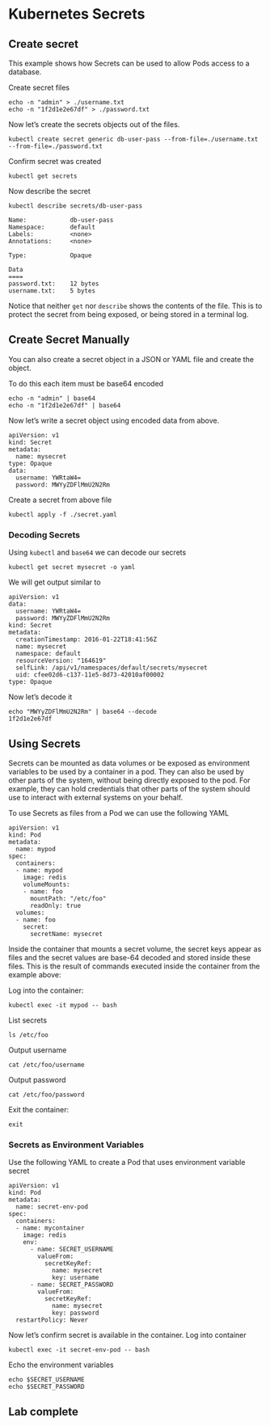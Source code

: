 # Kubernetes Secrets
## Create secret
This example shows how Secrets can be used to allow Pods access to a database. 

Create secret files 
```
echo -n "admin" > ./username.txt
echo -n "1f2d1e2e67df" > ./password.txt
```

Now let’s create the secrets objects out of the files. 
```
kubectl create secret generic db-user-pass --from-file=./username.txt --from-file=./password.txt
```

Confirm secret was created 
```
kubectl get secrets 
```

Now  describe the secret
```
kubectl describe secrets/db-user-pass 
```

```
Name:            db-user-pass
Namespace:       default
Labels:          <none>
Annotations:     <none>

Type:            Opaque

Data
====
password.txt:    12 bytes
username.txt:    5 bytes
```

Notice that neither `get` nor `describe` shows the contents of the file. This is to protect the secret from being exposed, or being stored in a terminal log. 

## Create Secret Manually 
You can also create a secret object in a JSON or YAML file and create the object. 

To do this each item must be base64 encoded
```
echo -n "admin" | base64
echo -n "1f2d1e2e67df" | base64
```

Now let’s write a secret object using encoded data from above. 
```
apiVersion: v1
kind: Secret
metadata:
  name: mysecret
type: Opaque
data:
  username: YWRtaW4=
  password: MWYyZDFlMmU2N2Rm
```

Create a secret from above file 
```
kubectl apply -f ./secret.yaml
```

### Decoding Secrets
Using `kubectl` and `base64` we can decode our secrets
```
kubectl get secret mysecret -o yaml
```
We will get output similar to 
```
apiVersion: v1
data:
  username: YWRtaW4=
  password: MWYyZDFlMmU2N2Rm
kind: Secret
metadata:
  creationTimestamp: 2016-01-22T18:41:56Z
  name: mysecret
  namespace: default
  resourceVersion: "164619"
  selfLink: /api/v1/namespaces/default/secrets/mysecret
  uid: cfee02d6-c137-11e5-8d73-42010af00002
type: Opaque
```

Now let’s decode it 
```
echo "MWYyZDFlMmU2N2Rm" | base64 --decode
1f2d1e2e67df
```


## Using Secrets
Secrets can be mounted as data volumes or be exposed as environment variables to be used by a container in a pod. They can also be used by other parts of the system, without being directly exposed to the pod. For example, they can hold credentials that other parts of the system should use to interact with external systems on your behalf.

To use Secrets as files from a Pod we can use the following YAML
```
apiVersion: v1
kind: Pod
metadata:
  name: mypod
spec:
  containers:
  - name: mypod
    image: redis
    volumeMounts:
    - name: foo
      mountPath: "/etc/foo"
      readOnly: true
  volumes:
  - name: foo
    secret:
      secretName: mysecret
```

Inside the container that mounts a secret volume, the secret keys appear as files and the secret values are base-64 decoded and stored inside these files. This is the result of commands executed inside the container from the example above: 

Log into the container:
```
kubectl exec -it mypod -- bash 

```
List secrets 
```
ls /etc/foo
```

Output username 
```
cat /etc/foo/username
```

Output password
```
cat /etc/foo/password
```		

Exit the container: 
```
exit
```


### Secrets as Environment Variables 
Use the following YAML to create a Pod that uses environment variable secret
```
apiVersion: v1
kind: Pod
metadata:
  name: secret-env-pod
spec:
  containers:
  - name: mycontainer
    image: redis
    env:
      - name: SECRET_USERNAME
        valueFrom:
          secretKeyRef:
            name: mysecret
            key: username
      - name: SECRET_PASSWORD
        valueFrom:
          secretKeyRef:
            name: mysecret
            key: password
  restartPolicy: Never
```

Now let’s confirm secret is available in the container. 
Log into container 
```
kubectl exec -it secret-env-pod -- bash 
```

Echo the environment variables 
```
echo $SECRET_USERNAME
echo $SECRET_PASSWORD
```

## Lab complete 
